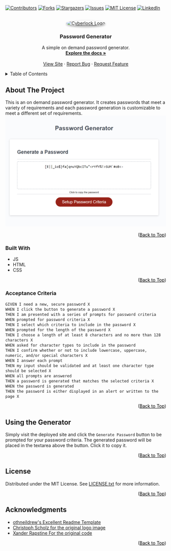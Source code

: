 <!-- Adapted from Readme Template at https://github.com/othneildrew/Best-README-Template -->
<div id="top"></div>
<!--
*** Thanks for checking out the Best-README-Template. If you have a suggestion
*** that would make this better, please fork the repo and create a pull request
*** or simply open an issue with the tag "enhancement".
*** Don't forget to give the project a star!
*** Thanks again! Now go create something AMAZING! :D
-->



<!-- PROJECT SHIELDS -->
<!--
*** I'm using markdown "reference style" links for readability.
*** Reference links are enclosed in brackets [ ] instead of parentheses ( ).
*** See the bottom of this document for the declaration of the reference variables
*** for contributors-url, forks-url, etc. This is an optional, concise syntax you may use.
*** https://www.markdownguide.org/basic-syntax/#reference-style-links
-->
[![Contributors][contributors-shield]][contributors-url]
[![Forks][forks-shield]][forks-url]
[![Stargazers][stars-shield]][stars-url]
[![Issues][issues-shield]][issues-url]
[![MIT License][license-shield]][license-url]
[![LinkedIn][linkedin-shield]][linkedin-url]



<!-- PROJECT LOGO -->
<br />
<div align="center">
  <!--
    Logo Image adapted from Christoph Scholz
      Original URL: https://www.flickr.com/photos/140988606@N08/28124222664
      License: https://creativecommons.org/licenses/by-sa/2.0/legalcode
   -->
  <a href="https://github.com/Kurohyou/password-generator-sc">
    <img style="border-radius:50%;box-shadow: rgba(0, 0, 0, 0.16) 0px 3px 6px, rgba(0, 0, 0, 0.23) 0px 3px 6px;" src="assets/images/cropped_lock.jpg" alt="Cyberlock Logo" width="80" height="80">
  </a>

<h3 align="center">Password Generator</h3>

  <p align="center">
    A simple on demand password generator.
    <br />
    <a href="https://github.com/Kurohyou/password-generator-sc"><strong>Explore the docs »</strong></a>
    <br />
    <br />
    <a href="https://kurohyou.github.io/password-generator-sc/">View Site</a>
    ·
    <a href="https://github.com/Kurohyou/password-generator-sc/issues">Report Bug</a>
    ·
    <a href="https://github.com/Kurohyou/password-generator-sc/issues">Request Feature</a>
  </p>
</div>



<!-- TABLE OF CONTENTS -->
<details>
  <summary>Table of Contents</summary>
  <ol>
    <li>
      <a href="#about-the-project">About The Project</a>
      <ul>
        <li><a href="#built-with">Built With</a></li>
        <li><a href="#acceptance-criteria">Acceptance Criteria</a></li>
      </ul>
    </li>
    <li>
      <a href="#getting-started">Using the Generator</a>
    </li>
    <li><a href="#acknowledgments">Acknowledgments</a></li>
  </ol>
</details>



<!-- ABOUT THE PROJECT -->
## About The Project
This is an on demand password generator. It creates passwords that meet a variety of requirements and each password generation is customizable to meet a different set of requirements.
[![Product Name Screen Shot][product-screenshot]][product-screenshot]

<p align="right">(<a style="color:black;" href="#top">Back to Top</a>)</p>

### Built With
* JS
* HTML
* CSS

<p align="right">(<a style="color:black;" href="#top">Back to Top</a>)</p>

### Acceptance Criteria
```
GIVEN I need a new, secure password X
WHEN I click the button to generate a password X
THEN I am presented with a series of prompts for password criteria
WHEN prompted for password criteria X
THEN I select which criteria to include in the password X
WHEN prompted for the length of the password X
THEN I choose a length of at least 8 characters and no more than 128 characters X
WHEN asked for character types to include in the password
THEN I confirm whether or not to include lowercase, uppercase, numeric, and/or special characters X
WHEN I answer each prompt
THEN my input should be validated and at least one character type should be selected X
WHEN all prompts are answered
THEN a password is generated that matches the selected criteria X
WHEN the password is generated
THEN the password is either displayed in an alert or written to the page X
```
<p align="right">(<a style="color:black;" href="#top">Back to Top</a>)</p>

<!-- Using the Generator -->
## Using the Generator

Simply visit the deployed site and click the `Generate Password` button to be prompted for your password criteria. The generated password will be placed in the textarea above the button. Click it to copy it.

<p align="right">(<a style="color:black;" href="#top">Back to Top</a>)</p>

<!-- LICENSE -->
## License

Distributed under the MIT License. See [LICENSE.txt][license-url] for more information.

<p align="right">(<a style="color:black;" href="#top">Back to Top</a>)</p>


<!-- ACKNOWLEDGMENTS -->
## Acknowledgments

* [othneildrew's Excellent Readme Template](https://github.com/othneildrew/Best-README-Template)
* [Christoph Scholz for the original logo image](https://www.flickr.com/photos/140988606@N08/28124222664)
* [Xander Rapstine For the original code](https://github.com/coding-boot-camp/friendly-parakeet)

<p align="right">(<a style="color:black;" href="#top">Back to Top</a>)</p>



<!-- MARKDOWN LINKS & IMAGES -->
<!-- https://www.markdownguide.org/basic-syntax/#reference-style-links -->
[contributors-shield]: https://img.shields.io/github/contributors/Kurohyou/password-generator-sc.svg?style=for-the-badge
[contributors-url]: https://github.com/Kurohyou/password-generator-sc/graphs/contributors
[forks-shield]: https://img.shields.io/github/forks/Kurohyou/password-generator-sc.svg?style=for-the-badge
[forks-url]: https://github.com/Kurohyou/password-generator-sc/network/members
[stars-shield]: https://img.shields.io/github/stars/Kurohyou/password-generator-sc.svg?style=for-the-badge
[stars-url]: https://github.com/Kurohyou/password-generator-sc/stargazers
[issues-shield]: https://img.shields.io/github/issues/Kurohyou/password-generator-sc.svg?style=for-the-badge
[issues-url]: https://github.com/Kurohyou/password-generator-sc/issues
[license-shield]: https://img.shields.io/github/license/Kurohyou/password-generator-sc.svg?style=for-the-badge
[license-url]: https://github.com/Kurohyou/password-generator-sc/blob/master/LICENSE.txt
[linkedin-shield]: https://img.shields.io/badge/-LinkedIn-black.svg?style=for-the-badge&logo=linkedin&colorB=555
[linkedin-url]: https://www.linkedin.com/in/scott-casey-20210398/
[product-screenshot]: assets/images/preview.png
[deployed-url]:https://kurohyou.github.io/password-generator-sc/
